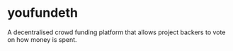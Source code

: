 # youfundeth
A decentralised crowd funding platform that allows project backers to vote on how money is spent.
